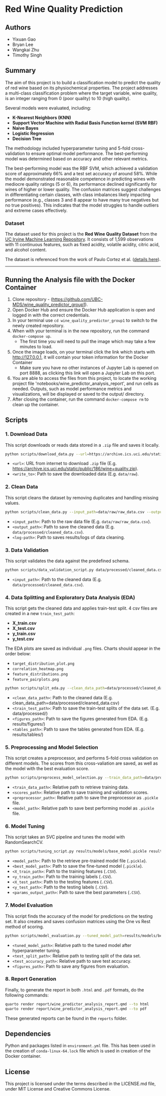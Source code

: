 # Red Wine Quality Prediction

## Authors
- Yixuan Gao  
- Bryan Lee  
- Wangkai Zhu  
- Timothy Singh  

## Summary
The aim of this project is to build a classification model to predict the quality of red wine based on its physiochemical properties. The project addresses a multi-class classification problem where the target variable, wine quality, is an integer ranging from 0 (poor quality) to 10 (high quality).  

Several models were evaluated, including:
- **K-Nearest Neighbors (KNN)**  
- **Support Vector Machine with Radial Basis Function kernel (SVM RBF)**
- **Naive Bayes**
- **Logistic Regression**  
- **Decision Tree**

The methodology included hyperparameter tuning and 5-fold cross-validation to ensure optimal model performance. The best-performing model was determined based on accuracy and other relevant metrics.  

The best-performing model was the RBF SVM, which achieved a validation score of approximately 66% and a test set accuracy of around 58%. While the model demonstrated reasonable competence in predicting wines with mediocre quality ratings (5 or 6), its performance declined significantly for wines of higher or lower quality. The confusion matrices suggest challenges in differentiating certain classes, with class imbalances likely impacting performance (e.g., classes 3 and 8 appear to have many true negatives but no true positives). This indicates that the model struggles to handle outliers and extreme cases effectively.

### Dataset
The dataset used for this project is the **Red Wine Quality Dataset** from the [UC Irvine Machine Learning Repository](https://archive.ics.uci.edu/dataset/186/wine+quality). It consists of 1,599 observations with 11 continuous features, such as fixed acidity, volatile acidity, citric acid, and alcohol content.  

The dataset is referenced from the work of Paulo Cortez et al. ([details here](http://www3.dsi.uminho.pt/pcortez/wine/)).

---
## Running the Analysis file with the Docker Container
1. Clone repository - (https://github.com/UBC-MDS/wine_quality_predictor_group1).
2. Open Docker Hub and ensure the Docker Hub application is open and logged in with the correct credentials.
3. In your terminal use `cd wine_quality_predictor_group1` to switch to the newly created repository.
4. When with your terminal is in the new repository, run the command `docker-compose up`. 
    - The first time you will need to pull the image which may take a few minutes to load. 
5. Once the image loads, on your terminal click the link which starts with http://127.0.0.1, it will contain your token information for the Docker Container
    - Make sure you have no other instances of Jupyter Lab is opened on port 8888, as clicking this link will open a Jupyter Lab on this port.
6. You are able to access the files from this project, to locate the working project file 'notebooks/wine_predictor_analysis_report', and run cells as needed. Outputs, such as model performance metrics and visualizations, will be displayed or saved to the output/ directory.
7. After closing the container, run the command `docker-compose rm` to clean up the container.


## Scripts
### 1. Download Data
This script downloads or reads data stored in a `.zip` file and saves it locally.
```bash
python scripts/download_data.py --url=https://archive.ics.uci.edu/static/public/186/wine+quality.zip --write_to=data/raw/
```
- `<url>`: URL from internet to download `.zip` file (E.g. https://archive.ics.uci.edu/static/public/186/wine+quality.zip).
- `<write_to>`: Path to save the downloaded data (E.g. `data/raw`).


### 2. Clean Data
This script cleans the dataset by removing duplicates and handling missing values.
```bash
python scripts/clean_data.py --input_path=data/raw/raw_data.csv --output_path=data/processed/cleaned_data.csv --log_path=results/tables/
```
- `<input_path>`: Path to the raw data file (E.g. `data/raw/raw_data.csv`).
- `<output_path>`: Path to save the cleaned data (E.g. `data/processed/cleaned_data.csv`).
- `<log-path>`: Path to saves results/logs of data cleaning.


### 3. Data Validation
This script validates the data against the predefined schema.
```bash
python scripts/data_validation_script.py data/processed/cleaned_data.csv
```
- `<input_path>`: Path to the cleaned data (E.g. `data/processed/cleaned_data.csv`).


### 4. Data Splitting and Exploratory Data Analysis (EDA)
This script gets the cleaned data and applies train-test split.
4 csv files are created in a new `train_test_path`:
 - **X_train.csv**
 - **X_test.csv**
 - **y_train.csv**
 - **y_test.csv**

The EDA plots are saved as individual `.png` files. Charts should appear in the order below:
* `target_distribution_plot.png`
* `correlation_heatmap.png`
* `feature_distributions.png`
* `feature_pairplots.png`
```bash
python scripts/split_eda.py --clean_data_path=data/processed/cleaned_data.csv --train_test_path=data/processed/ --figures_path=results/figures/ --tables_path=results/tables/
```

- `<clean_data_path>`: Path to the cleaned data (E.g. clean_data_path=data/processed/cleaned_data.csv)
- `<train_test_path>`: Path to save the train-test splits of the data set. (E.g. data/processed/)
- `<figures_path>`: Path to save the figures generated from EDA. (E.g. results/figures/)
- `<tables_path>`: Path to save the tables generated from EDA. (E.g. results/tables/)

### 5. Preprocessing and Model Selection
This script creates a preprocessor, and performs 5-fold cross validation on different models. 
The scores from this cross-valiation are saved, as well as the model with the best evaluation score.
```bash
python scripts/preprocess_model_selection.py --train_data_path=data/processed/ --scores_path=results/tables/ --preprocessor_path=results/models/ --model_path=results/models/
```
- `<train_data_path>`: Relative path to retrieve training data.
- `<scores_path>`: Relative path to save training and validation scores.
- `<preprocessor_path>`: Relative path to save the preprocessor as `.pickle` file.
- `<model_path>`: Relative path to save best performing model as `.pickle` file.

### 6. Model Tuning
This script takes an SVC pipeline and tunes the model with RandomSearchCV.
```bash
python scripts/tuning_script.py results/models/base_model.pickle results/models/best_model.pickle data/processed/X_train.csv data/processed/y_train.csv data/processed/X_test.csv data/processed/y_test.csv results/tables/best_params.csv
```
- `<model_path>`: Path to the retrieve pre-trained model file (`.pickle`).
- `<best_model_path>`: Path to save the fine-tuned model (`.pickle`).
- `<X_train_path>`: Path to the training features (`.CSV`).
- `<y_train_path>`: Path to the training labels (`.CSV`).
- `<X_test_path>`: Path to the testing features (`.CSV`).
- `<y_test_path>`: Path to the testing labels (`.CSV`).
- `<params_output_path>`: Path to save the best parameters (`.CSV`).

### 7. Model Evaluation
This script finds the accuracy of the model for predictions on the testing set.
It also creates and saves confusion matrices using the One vs Rest method of scoring.
```bash
python scripts/model_evaluation.py --tuned_model_path=results/models/best_model.pickle --test_split_path=data/processed/ --test_accuracy_path=results/tables/ --figures_path=results/figures/
```
- `<tuned_model_path>`: Relative path to the tuned model after hyperparameter tuning.
- `<test_split_path>`: Relative path to testing split of the data set.
- `<test_accuracy_path>`: Relative path to save test accuracy.
- `<figures_path>`: Path to save any figures from evaluation.

### 8. Report Generation

Finally, to generate the report in both `.html` and `.pdf` formats, do the following commands:

```bash
quarto render report/wine_predictor_analysis_report.qmd --to html
quarto render report/wine_predictor_analysis_report.qmd --to pdf
```
These generated reports can be found in the `reports` folder.

## Dependencies
Python and packages listed in `environment.yml` file. This has been used in the creation of `conda-linux-64.lock` file which is used in creation of the Docker container.

## License
This project is licensed under the terms described in the LICENSE.md file, under MIT License and Creative Commons License. 

